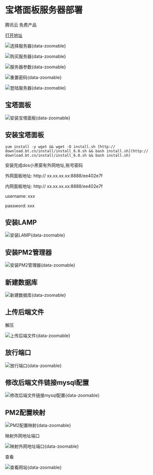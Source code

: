 # 宝塔面板服务器部署

腾讯云 免费产品

[打开地址](https://cloud.tencent.com/act/free?fromSource=gwzcw.367585.367585.367585)

![选择服务器](./宝塔面板服务器部署/01.png){data-zoomable}

![购买服务器](./宝塔面板服务器部署/02.png){data-zoomable}

![服务器参数](./宝塔面板服务器部署/03.png){data-zoomable}

![重置密码](./宝塔面板服务器部署/04.png){data-zoomable}

![登陆服务器](./宝塔面板服务器部署/05.png){data-zoomable}

## 宝塔面板

![安装宝塔面板](./宝塔面板服务器部署/06.png){data-zoomable}

## 安装宝塔面板

```
yum install -y wget && wget -O install.sh [http:// download.bt.cn/install/install_6.0.sh && bash install.sh](http:// download.bt.cn/install/install_6.0.sh && bash install.sh)
```

安装完成dos小黑窗有外网地址,账号密码

外网面板地址: http:// xx.xx.xx.xx:8888/ee402e7f

内网面板地址: http:// xx.xx.xx.xx:8888/ee402e7f

username: xxx

password: xxx


## 安装LAMP

![安装LAMP](./宝塔面板服务器部署/07.png){data-zoomable}

## 安装PM2管理器

![安装PM2管理器](./宝塔面板服务器部署/08.png){data-zoomable}

## 新建数据库

![新建数据库](./宝塔面板服务器部署/09.png){data-zoomable}

## 上传后端文件

 解压

![上传后端文件](./宝塔面板服务器部署/10.png){data-zoomable}

## 放行端口

![放行端口](./宝塔面板服务器部署/11.png){data-zoomable}

## 修改后端文件链接mysql配置

![修改后端文件链接mysql配置](./宝塔面板服务器部署/12.png){data-zoomable}

## PM2配置映射

![PM2配置映射](./宝塔面板服务器部署/13.png){data-zoomable}

 映射外网地址端口

![映射外网地址端口](./宝塔面板服务器部署/14.png){data-zoomable}

 查看

![查看网站](./宝塔面板服务器部署/15.png){data-zoomable}